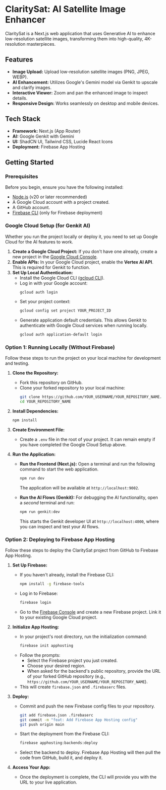 # ClaritySat: AI Satellite Image Enhancer

ClaritySat is a Next.js web application that uses Generative AI to enhance low-resolution satellite images, transforming them into high-quality, 4K-resolution masterpieces.

## Features

- **Image Upload:** Upload low-resolution satellite images (PNG, JPEG, WEBP).
- **AI Enhancement:** Utilizes Google's Gemini model via Genkit to upscale and clarify images.
- **Interactive Viewer:** Zoom and pan the enhanced image to inspect details.
- **Responsive Design:** Works seamlessly on desktop and mobile devices.

## Tech Stack

- **Framework:** Next.js (App Router)
- **AI:** Google Genkit with Gemini
- **UI:** ShadCN UI, Tailwind CSS, Lucide React Icons
- **Deployment:** Firebase App Hosting

## Getting Started

### Prerequisites

Before you begin, ensure you have the following installed:

- [Node.js](https://nodejs.org/) (v20 or later recommended)
- A Google Cloud account with a project created.
- A GitHub account.
- [Firebase CLI](https://firebase.google.com/docs/cli#install_the_firebase_cli) (only for Firebase deployment)

### Google Cloud Setup (for Genkit AI)

Whether you run the project locally or deploy it, you need to set up Google Cloud for the AI features to work.

1.  **Create a Google Cloud Project:** If you don't have one already, create a new project in the [Google Cloud Console](https://console.cloud.google.com/).
2.  **Enable APIs:** In your Google Cloud project, enable the **Vertex AI API**. This is required for Genkit to function.
3.  **Set Up Local Authentication:**
    *   Install the Google Cloud CLI ([gcloud CLI](https://cloud.google.com/sdk/docs/install)).
    *   Log in with your Google account:
        ```bash
        gcloud auth login
        ```
    *   Set your project context:
        ```bash
        gcloud config set project YOUR_PROJECT_ID
        ```
    *   Generate application default credentials. This allows Genkit to authenticate with Google Cloud services when running locally.
        ```bash
        gcloud auth application-default login
        ```

### Option 1: Running Locally (Without Firebase)

Follow these steps to run the project on your local machine for development and testing.

1.  **Clone the Repository:**
    *   Fork this repository on GitHub.
    *   Clone your forked repository to your local machine:
        ```bash
        git clone https://github.com/YOUR_USERNAME/YOUR_REPOSITORY_NAME.git
        cd YOUR_REPOSITORY_NAME
        ```

2.  **Install Dependencies:**
    ```bash
    npm install
    ```

3.  **Create Environment File:**
    *   Create a `.env` file in the root of your project. It can remain empty if you have completed the Google Cloud Setup above.

4.  **Run the Application:**
    *   **Run the Frontend (Next.js):** Open a terminal and run the following command to start the web application.
        ```bash
        npm run dev
        ```
        The application will be available at `http://localhost:9002`.

    *   **Run the AI Flows (Genkit):** For debugging the AI functionality, open a *second* terminal and run:
        ```bash
        npm run genkit:dev
        ```
        This starts the Genkit developer UI at `http://localhost:4000`, where you can inspect and test your AI flows.

### Option 2: Deploying to Firebase App Hosting

Follow these steps to deploy the ClaritySat project from GitHub to Firebase App Hosting.

1.  **Set Up Firebase:**
    *   If you haven't already, install the Firebase CLI:
        ```bash
        npm install -g firebase-tools
        ```
    *   Log in to Firebase:
        ```bash
        firebase login
        ```
    *   Go to the [Firebase Console](https://console.firebase.google.com/) and create a new Firebase project. Link it to your existing Google Cloud project.

2.  **Initialize App Hosting:**
    *   In your project's root directory, run the initialization command:
        ```bash
        firebase init apphosting
        ```
    *   Follow the prompts:
        *   Select the Firebase project you just created.
        *   Choose your desired region.
        *   When asked for the backend's public repository, provide the URL of your forked GitHub repository (e.g., `https://github.com/YOUR_USERNAME/YOUR_REPOSITORY_NAME`).
    *   This will create `firebase.json` and `.firebaserc` files.

3.  **Deploy:**
    *   Commit and push the new Firebase config files to your repository.
        ```bash
        git add firebase.json .firebaserc
        git commit -m "feat: Add Firebase App Hosting config"
        git push origin main
        ```
    *   Start the deployment from the Firebase CLI:
        ```bash
        firebase apphosting:backends:deploy
        ```
    *   Select the backend to deploy. Firebase App Hosting will then pull the code from GitHub, build it, and deploy it.

4.  **Access Your App:**
    *   Once the deployment is complete, the CLI will provide you with the URL to your live application.
